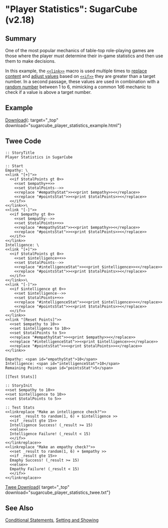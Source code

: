 # "Player Statistics": SugarCube (v2.18)

## Summary

One of the most popular mechanics of table-top role-playing games are those where the player must determine their in-game statistics and then use them to make decisions.

In this example, the [`<<link>>`](http://www.motoslave.net/sugarcube/2/docs/macros.html#macros-link) macro is used multiple times to [replace content](http://www.motoslave.net/sugarcube/2/docs/macros.html#macros-replace) and [adjust values](http://www.motoslave.net/sugarcube/2/docs/macros.html#macros-set) based on [`<<if>>`](http://www.motoslave.net/sugarcube/2/docs/macros.html#macros-if) they are greater than a target number. In a second passage, these values are used in combination with a [random number](http://www.motoslave.net/sugarcube/2/docs/functions.html#random) between 1 to 6, mimicking a common 1d6 mechanic to check if a value is above a target number.

## Example

[Download](sugarcube_player_statistics_example.html){: target="_top" download="sugarcube_player_statistics_example.html"}

## Twee Code

```twee
:: StoryTitle
Player Statistics in SugarCube

:: Start
Empathy: \
<<link "[+]">>
  <<if $totalPoints gt 0>>
    <<set $empathy++>>
    <<set $totalPoints-->>
    <<replace "#empathyStat">><<print $empathy>><</replace>>
    <<replace "#pointsStat">><<print $totalPoints>><</replace>>
  <</if>>
<</link>>\
<<link "[-]">>
  <<if $empathy gt 0>>
    <<set $empathy-->>
    <<set $totalPoints++>>
    <<replace "#empathyStat">><<print $empathy>><</replace>>
    <<replace "#pointsStat">><<print $totalPoints>><</replace>>
  <</if>>
<</link>>
Intelligence: \
<<link "[+]">>
  <<if $totalPoints gt 0>>
    <<set $intelligence++>>
    <<set $totalPoints-->>
    <<replace "#intelligenceStat">><<print $intelligence>><</replace>>
    <<replace "#pointsStat">><<print $totalPoints>><</replace>>
  <</if>>
<</link>>\
<<link "[-]">>
  <<if $intelligence gt 0>>
    <<set $intelligence-->>
    <<set $totalPoints++>>
    <<replace "#intelligenceStat">><<print $intelligence>><</replace>>
    <<replace "#pointsStat">><<print $totalPoints>><</replace>>
  <</if>>
<</link>>
<<link "[Reset Points]">>
  <<set $empathy to 10>>
  <<set $intelligence to 10>>
  <<set $totalPoints to 5>>
  <<replace "#empathyStat">><<print $empathy>><</replace>>
  <<replace "#intelligenceStat">><<print $intelligence>><</replace>>
  <<replace "#pointsStat">><<print $totalPoints>><</replace>>
<</link>>

Empathy: <span id="empathyStat">10</span>
Intelligence: <span id="intelligenceStat">10</span>
Remaining Points: <span id="pointsStat">5</span>

[[Test Stats]]

:: StoryInit
<<set $empathy to 10>>
<<set $intelligence to 10>>
<<set $totalPoints to 5>>

:: Test Stats
<<linkreplace "Make an intelligence check?">>
  <<set _result to random(1, 6) + $intelligence >>
  <<if _result gte 15>>
  Intelligence Success! (_result >= 15)
  <<else>>
  Intelligence Failure! (_result < 15)
  <</if>>
<</linkreplace>>
<<linkreplace "Make an empathy check?">>
  <<set _result to random(1, 6) + $empathy >>
  <<if _result gte 15>>
  Emaphy Success! (_result >= 15)
  <<else>>
  Empathy Failure! (_result < 15)
  <</if>>
<</linkreplace>>

```

[Twee Download](sugarcube_player_statistics_twee.txt){ target="_top" download="sugarcube_player_statistics_twee.txt"}

## See Also

[Conditional Statements](../../conditionalstatements/sugarcube/sugarcube_conditionalstatements.md), [Setting and Showing](../../settingandshowing/sugarcube/sugarcube_settingandshowing.md)
